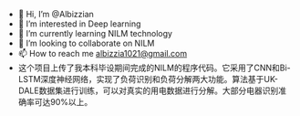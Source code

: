 - 👋 Hi, I’m @Albizzian
- 👀 I’m interested in Deep learning
- 🌱 I’m currently learning NILM technology
- 💞️ I’m looking to collaborate on NILM
- 📫 How to reach me  albizzia1021@gmail.com
-  这个项目上传了我本科毕设期间完成的NILM的程序代码。它采用了CNN和Bi-LSTM深度神经网络，实现了负荷识别和负荷分解两大功能。算法基于UK-DALE数据集进行训练，可以对真实的用电数据进行分解。大部分电器识别准确率可达90%以上。

<!---
Albizzian/Albizzian is a ✨ special ✨ repository because its `README.md` (this file) appears on your GitHub profile.
You can click the Preview link to take a look at your changes.
--->
